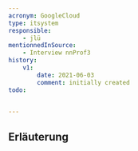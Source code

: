 ```yaml
---
acronym: GoogleCloud
type: itsystem
responsible:
    - jlü
mentionnedInSource: 
    - Interview nnProf3
history:
    v1:
        date: 2021-06-03
        comment: initially created
todo:
  

---
```


## Erläuterung


